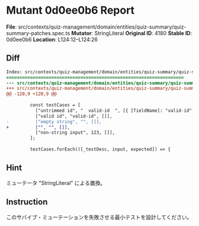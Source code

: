 # Mutant 0d0ee0b6 Report

**File**: src/contexts/quiz-management/domain/entities/quiz-summary/quiz-summary-patches.spec.ts
**Mutator**: StringLiteral
**Original ID**: 4180
**Stable ID**: 0d0ee0b6
**Location**: L124:12–L124:26

## Diff

```diff
Index: src/contexts/quiz-management/domain/entities/quiz-summary/quiz-summary-patches.spec.ts
===================================================================
--- src/contexts/quiz-management/domain/entities/quiz-summary/quiz-summary-patches.spec.ts	original
+++ src/contexts/quiz-management/domain/entities/quiz-summary/quiz-summary-patches.spec.ts	mutated #4180
@@ -120,9 +120,9 @@
 
         const testCases = [
           ["untrimmed id", "  valid-id  ", [{ [fieldName]: "valid-id" }]],
           ["valid id", "valid-id", []],
-          ["empty string", "", []],
+          ["", "", []],
           ["non-string input", 123, []],
         ];
 
         testCases.forEach(([_testDesc, input, expected]) => {
```

## Hint

ミューテータ "StringLiteral" による置換。

## Instruction

このサバイブ・ミューテーションを失敗させる最小テストを設計してください。
